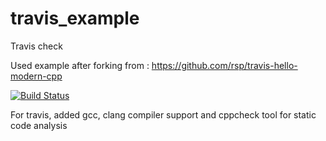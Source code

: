 # travis_example
Travis check  

Used example after forking from : https://github.com/rsp/travis-hello-modern-cpp

[![Build Status](https://travis-ci.org/deepakreddy63/travis_example.svg?branch=master)](https://travis-ci.org/deepakreddy63/travis_example)  

For travis, added gcc, clang compiler support and cppcheck tool for static code analysis
